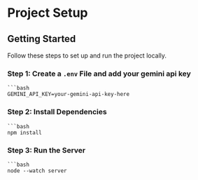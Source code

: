 # Project Setup

## Getting Started

Follow these steps to set up and run the project locally.

### Step 1: Create a `.env` File and add your gemini api key
    ```bash
    GEMINI_API_KEY=your-gemini-api-key-here

### Step 2: Install Dependencies
    ```bash
    npm install

### Step 3: Run the Server
    ```bash
    node --watch server
